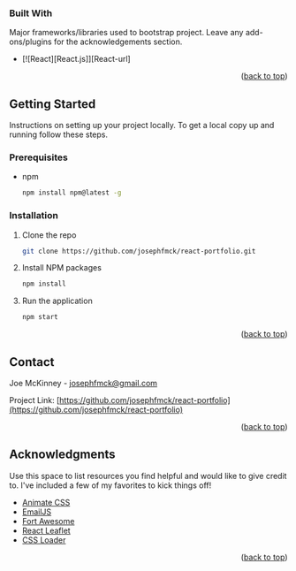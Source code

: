 ### Built With

Major frameworks/libraries used to bootstrap project. Leave any add-ons/plugins for the acknowledgements section.

* [![React][React.js]][React-url]

<p align="right">(<a href="#readme-top">back to top</a>)</p>

## Getting Started

Instructions on setting up your project locally.
To get a local copy up and running follow these steps.

### Prerequisites

* npm
  ```sh
  npm install npm@latest -g
  ```

### Installation

1. Clone the repo
   ```sh
   git clone https://github.com/josephfmck/react-portfolio.git
   ```
2. Install NPM packages
   ```sh
   npm install
   ```
3. Run the application
   ```sh
   npm start 
   ```


<p align="right">(<a href="#readme-top">back to top</a>)</p>

<!-- CONTACT -->
## Contact

Joe McKinney - josephfmck@gmail.com

Project Link: [https://github.com/josephfmck/react-portfolio](https://github.com/josephfmck/react-portfolio)

<p align="right">(<a href="#readme-top">back to top</a>)</p>

<!-- ACKNOWLEDGMENTS -->
## Acknowledgments

Use this space to list resources you find helpful and would like to give credit to. I've included a few of my favorites to kick things off!

* [Animate CSS](https://animate.style/)
* [EmailJS](https://www.emailjs.com)
* [Fort Awesome](https://fortawesome.com)
* [React Leaflet](https://www.npmjs.com/package/react-leaflet)
* [CSS Loader](https://www.npmjs.com/package/css-loader)



<p align="right">(<a href="#readme-top">back to top</a>)</p>
